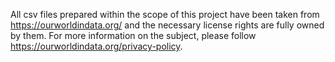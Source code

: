 All csv files prepared within the scope of this project have been taken from https://ourworldindata.org/ and the necessary license rights are fully owned by them. For more information on the subject, please follow https://ourworldindata.org/privacy-policy.
